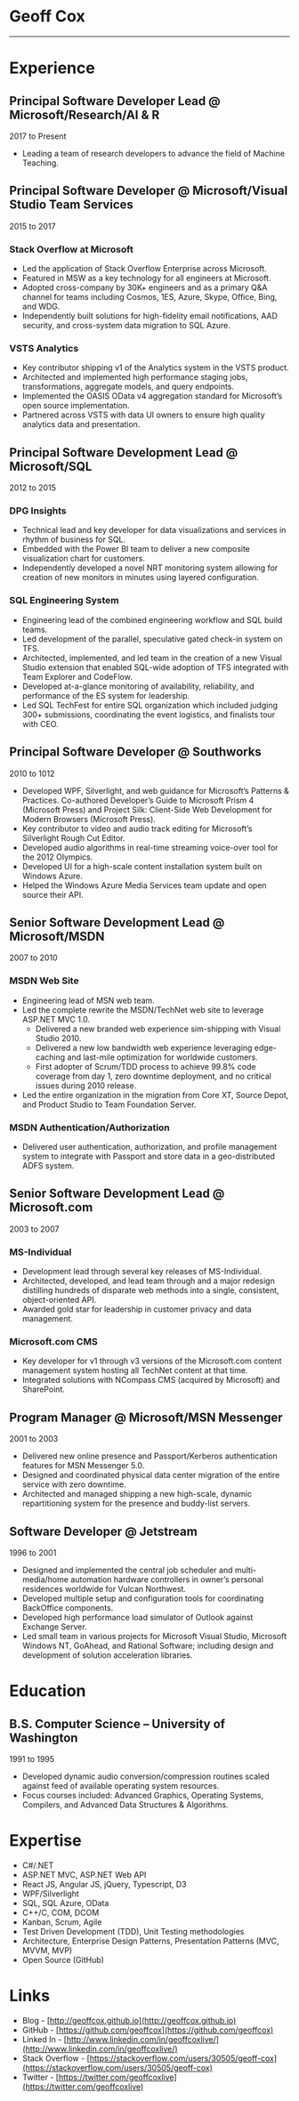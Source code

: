 # Geoff Cox
- - -

# Experience #
## Principal Software Developer Lead @ Microsoft/Research/AI & R ##
2017 to Present

- Leading a team of research developers to advance the field of Machine Teaching.

## Principal Software Developer @ Microsoft/Visual Studio Team Services ##
2015 to 2017

### Stack Overflow at Microsoft ###
- Led the application of Stack Overflow Enterprise across Microsoft.
- Featured in MSW as a key technology for all engineers at Microsoft.
- Adopted cross-company by 30K+ engineers and as a primary Q&A channel for teams including Cosmos, 1ES, Azure, Skype, Office, Bing, and WDG.
- Independently built solutions for high-fidelity email notifications, AAD security, and cross-system data migration to SQL Azure.

### VSTS Analytics ###
- Key contributor shipping v1 of  the Analytics system in the VSTS product.
- Architected and implemented high performance staging jobs, transformations, aggregate models, and query endpoints.
- Implemented the OASIS OData v4 aggregation standard for Microsoft’s open source implementation.
- Partnered across VSTS with data UI owners to ensure high quality analytics data and presentation.

## Principal Software Development Lead @ Microsoft/SQL ##
2012 to 2015

### DPG Insights ###
- Technical lead and key developer for data visualizations and services in rhythm of business for SQL.
- Embedded with the Power BI team to deliver a new composite visualization chart for customers. 
- Independently developed a novel NRT monitoring system allowing for creation of new monitors in minutes using layered configuration. 

### SQL Engineering System ###
- Engineering lead of the combined engineering workflow and SQL build teams.
- Led development of the parallel, speculative gated check-in system on TFS.
- Architected, implemented, and led team in the creation of a new Visual Studio extension that enabled SQL-wide adoption of TFS integrated with Team Explorer and CodeFlow.
- Developed at-a-glance monitoring of availability, reliability, and performance of the ES system for leadership.
- Led SQL TechFest for entire SQL organization which included judging 300+ submissions, coordinating the event logistics, and finalists tour with CEO.

## Principal Software Developer @ Southworks ##
2010 to 1012

- Developed WPF, Silverlight, and web guidance for Microsoft’s Patterns & Practices. Co-authored  Developer’s Guide to Microsoft Prism 4 (Microsoft Press) and Project Silk: Client-Side Web Development for Modern Browsers (Microsoft Press).
- Key contributor to video and audio track editing for Microsoft’s Silverlight Rough Cut Editor.
- Developed audio algorithms in real-time streaming voice-over tool for the 2012 Olympics.
- Developed UI for a high-scale content installation system built on Windows Azure.
- Helped the Windows Azure Media Services team update and open source their API.

## Senior Software Development Lead @ Microsoft/MSDN ##
2007 to 2010

### MSDN Web Site ###
- Engineering lead of MSN web team.
- Led the complete rewrite the MSDN/TechNet web site to leverage ASP.NET MVC 1.0. 
    - Delivered a new branded web experience sim-shipping with Visual Studio 2010. 
    - Delivered a new low bandwidth web experience leveraging edge-caching and last-mile optimization for worldwide customers.  
    - First adopter of Scrum/TDD process to achieve 99.8% code coverage from day 1, zero downtime deployment, and no critical issues during 2010 release.
- Led the entire organization in the migration from Core XT, Source Depot, and Product Studio to Team Foundation Server.

### MSDN Authentication/Authorization ###
- Delivered user authentication, authorization, and profile management system to integrate with Passport and store data in a geo-distributed ADFS system.

## Senior Software Development Lead @ Microsoft.com ##
2003 to 2007

### MS-Individual ###
- Development lead through several key releases of MS-Individual.
- Architected, developed, and lead team through and a major redesign distilling hundreds of disparate web methods into a single, consistent, object-oriented API.  
- Awarded gold star for leadership in customer privacy and data management. 

### Microsoft.com CMS ###
- Key developer for v1 through v3 versions of the Microsoft.com content management system hosting all TechNet content at that time.
- Integrated solutions with NCompass CMS (acquired by Microsoft) and SharePoint.

## Program Manager @ Microsoft/MSN Messenger ##
2001 to 2003

- Delivered new online presence and Passport/Kerberos authentication features for MSN Messenger 5.0.
- Designed and coordinated physical data center migration of the entire service with zero downtime.
- Architected and managed shipping a new high-scale, dynamic repartitioning system for the presence and buddy-list servers.

## Software Developer @ Jetstream ##
1996 to 2001

- Designed and implemented the central job scheduler and multi-media/home automation hardware controllers in owner’s personal residences worldwide for Vulcan Northwest.
- Developed multiple setup and configuration tools for coordinating BackOffice components.
- Developed high performance load simulator of Outlook against Exchange Server.
- Led small team in various projects for Microsoft Visual Studio, Microsoft Windows NT, GoAhead, and Rational Software; including design and development of solution acceleration libraries.

# Education #
## B.S. Computer Science – University of Washington ##
1991 to 1995

- Developed dynamic audio conversion/compression routines scaled against feed of available operating system resources.
- Focus courses included: Advanced Graphics, Operating Systems, Compilers, and Advanced Data Structures & Algorithms.

# Expertise #
- C#/.NET
- ASP.NET MVC, ASP.NET Web API
- React JS, Angular JS, jQuery, Typescript, D3
- WPF/Silverlight
- SQL, SQL Azure, OData
- C++/C, COM, DCOM
- Kanban, Scrum, Agile
- Test Driven Development (TDD), Unit Testing methodologies
- Architecture, Enterprise Design Patterns, Presentation Patterns (MVC, MVVM, MVP)
- Open Source (GitHub)

# Links #
- Blog - [http://geoffcox.github.io](http://geoffcox.github.io)
- GitHub - [https://github.com/geoffcox](https://github.com/geoffcox)
- Linked In - [http://www.linkedin.com/in/geoffcoxlive/](http://www.linkedin.com/in/geoffcoxlive/)
- Stack Overflow - [https://stackoverflow.com/users/30505/geoff-cox](https://stackoverflow.com/users/30505/geoff-cox)
- Twitter - [https://twitter.com/geoffcoxlive](https://twitter.com/geoffcoxlive)
